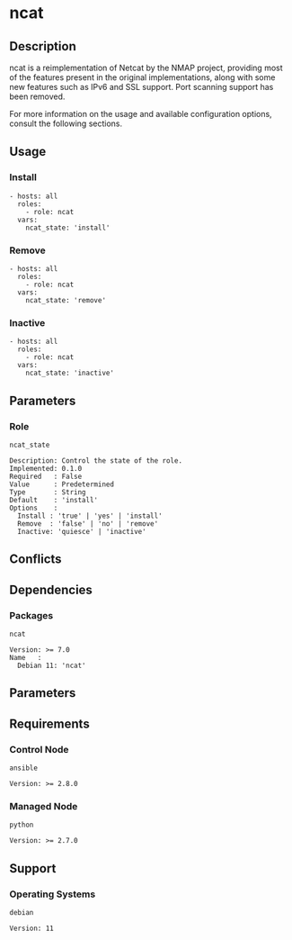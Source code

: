 # ncat

## Description

ncat is a reimplementation of Netcat by the NMAP project, providing most of the
features present in the original implementations, along with some new features
such as IPv6 and SSL support. Port scanning support has been removed.

For more information on the usage and available configuration options,
consult the following sections.

## Usage

### Install

```
- hosts: all
  roles:
    - role: ncat
  vars:
    ncat_state: 'install'
```

### Remove

```
- hosts: all
  roles:
    - role: ncat
  vars:
    ncat_state: 'remove'
```

### Inactive

```
- hosts: all
  roles:
    - role: ncat
  vars:
    ncat_state: 'inactive'
```

## Parameters

### Role

`ncat_state`

    Description: Control the state of the role.
    Implemented: 0.1.0
    Required   : False
    Value      : Predetermined
    Type       : String
    Default    : 'install'
    Options    :
      Install : 'true' | 'yes' | 'install'
      Remove  : 'false' | 'no' | 'remove'
      Inactive: 'quiesce' | 'inactive'

## Conflicts

## Dependencies

### Packages

`ncat`

    Version: >= 7.0
    Name   :
      Debian 11: 'ncat'

## Parameters

## Requirements

### Control Node

`ansible`

    Version: >= 2.8.0

### Managed Node

`python`

    Version: >= 2.7.0

## Support

### Operating Systems

`debian`

    Version: 11
